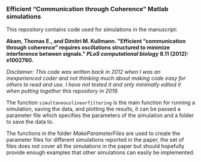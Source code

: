 ### Efficient “Communication through Coherence” Matlab simulations

This repository contains code used for simulations in the manuscript:

**Akam, Thomas E., and Dimitri M. Kullmann. "Efficient “communication  through coherence” requires oscillations structured to minimize  interference between signals." *PLoS computational biology* 8.11 (2012): e1002760.**

*Disclaimer:  This code was written back in 2012 when I was an inexperienced coder and not thinking much about making code easy for others to read and use.  I have not tested it and only minimally edited it when putting together this repository in 2019.*

The function `simultaneouslinearfiltering` is the main function for running a simulation, saving the data, and plotting the results, it can be passed a parameter file which specifies the parameters of the simulation and a folder to save the data to.

The functions in the folder *MakeParameterFiles* are used to create the parameter files for different simulations reported in the paper, the set of files does not cover all the simulations in the paper but should hopefully provide enough examples that other simulations can easily be implemented.
